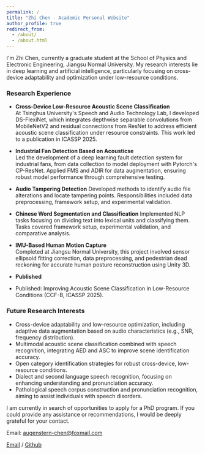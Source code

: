 ```yaml
---
permalink: /
title: "Zhi Chen - Academic Personal Website"
author_profile: true
redirect_from: 
  - /about/
  - /about.html
---
```


I'm Zhi Chen, currently a graduate student at the School of Physics and Electronic Engineering, Jiangsu Normal University. My research interests lie in deep learning and artificial intelligence, particularly focusing on cross-device adaptability and optimization under low-resource conditions.

### Research Experience

- **Cross-Device Low-Resource Acoustic Scene Classification**  
  At Tsinghua University's Speech and Audio Technology Lab, I developed DS-FlexiNet, which integrates depthwise separable convolutions from MobileNetV2 and residual connections from ResNet to address efficient acoustic scene classification under resource constraints. This work led to a publication in ICASSP 2025.

- **Industrial Fan Detection Based on Acousticse**  
  Led the development of a deep learning fault detection system for industrial fans, from data collection to model deployment with Pytorch's CP-ResNet. Applied FMS and ADIR for data augmentation, ensuring robust model performance through comprehensive testing.

- **Audio Tampering Detection**
  Developed methods to identify audio file alterations and locate tampering points. Responsibilities included data preprocessing, framework setup, and experimental validation.

- **Chinese Word Segmentation and Classification**
  Implemented NLP tasks focusing on dividing text into lexical units and classifying them. Tasks covered framework setup, experimental validation, and comparative analysis.

- **IMU-Based Human Motion Capture**  
  Completed at Jiangsu Normal University, this project involved sensor ellipsoid fitting correction, data preprocessing, and pedestrian dead reckoning for accurate human posture reconstruction using Unity 3D.

- **Published**  
- Published: Improving Acoustic Scene Classification in Low-Resource Conditions (CCF-B, ICASSP 2025).


### Future Research Interests
- Cross-device adaptability and low-resource optimization, including adaptive data augmentation based on audio characteristics (e.g., SNR, frequency distribution).
- Multimodal acoustic scene classification combined with speech recognition, integrating AED and ASC to improve scene identification accuracy.
- Open category identification strategies for robust cross-device, low-resource conditions.
- Dialect and second language speech recognition, focusing on enhancing understanding and pronunciation accuracy.
- Pathological speech corpus construction and pronunciation recognition, aiming to assist individuals with speech disorders.

I am currently in search of opportunities to apply for a PhD program. If you could provide any assistance or recommendations, I would be deeply grateful for your contact.

Email: augenstern-chen@foxmail.com


[Email](augenstern-chen@foxmail.com) / [Github](https://github.com/Augenstern1120)
